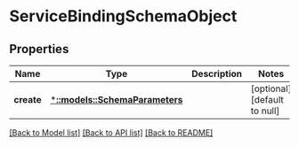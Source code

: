 # ServiceBindingSchemaObject

## Properties
Name | Type | Description | Notes
------------ | ------------- | ------------- | -------------
**create** | [***::models::SchemaParameters**](SchemaParameters.md) |  | [optional] [default to null]

[[Back to Model list]](../README.md#documentation-for-models) [[Back to API list]](../README.md#documentation-for-api-endpoints) [[Back to README]](../README.md)


